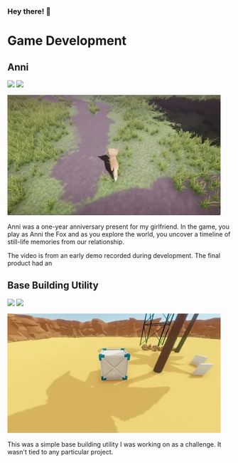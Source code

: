 ### Hey there! 👋

# Game Development

## Anni
![](https://img.shields.io/badge/Status-Finished-green.svg)
![](https://img.shields.io/badge/Project%20released%3F-Not%20yet-orange.svg)

[![](https://raw.githubusercontent.com/mrbeardy/mrbeardy/main/gifs/anni.gif)](https://www.youtube.com/watch?v=hQBMqvPvkPM)

Anni was a one-year anniversary present for my girlfriend. In the game, you play as Anni the Fox and as you explore the world, you uncover a timeline of still-life memories from our relationship.

The video is from an early demo recorded during development. The final product had an 

## Base Building Utility

![](https://img.shields.io/badge/Status-On%20hold-orange.svg)
![](https://img.shields.io/badge/Project%20released%3F-Not%20yet-orange.svg)

[![](https://raw.githubusercontent.com/mrbeardy/mrbeardy/main/gifs/base-building.gif)](https://www.youtube.com/watch?v=86XUdS2wcSY)

This was a simple base building utility I was working on as a challenge. It wasn't tied to any particular project.

<!--
**mrbeardy/mrbeardy** is a ✨ _special_ ✨ repository because its `README.md` (this file) appears on your GitHub profile.

Here are some ideas to get you started:

- 🔭 I’m currently working on ...
- 🌱 I’m currently learning ...
- 👯 I’m looking to collaborate on ...
- 🤔 I’m looking for help with ...
- 💬 Ask me about ...
- 📫 How to reach me: ...
- 😄 Pronouns: ...
- ⚡ Fun fact: ...
-->
